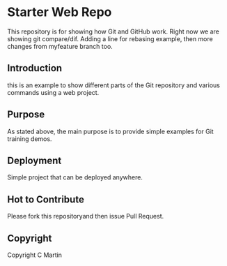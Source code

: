 # Starter Web Repo

This repository is for showing how Git and GitHub work.  Right now we are showing git compare/dif.  Adding a line for rebasing example, then more changes from myfeature branch too.

## Introduction

this is an example to show different parts of the Git repository and various commands using a web project.

## Purpose

As stated above, the main purpose is to provide simple examples for Git training demos.


## Deployment

Simple project that can be deployed anywhere.

## Hot to Contribute

Please fork this repositoryand then issue Pull Request.

## Copyright
Copyright C Martin
